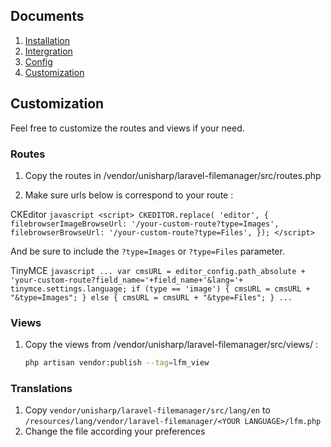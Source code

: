 ## Documents

  1. [Installation](https://github.com/UniSharp/laravel-filemanager/blob/master/doc/installation.md)
  1. [Intergration](https://github.com/UniSharp/laravel-filemanager/blob/master/doc/integration.md)
  1. [Config](https://github.com/UniSharp/laravel-filemanager/blob/master/doc/config.md)
  1. [Customization](https://github.com/UniSharp/laravel-filemanager/blob/master/doc/customization.md)

## Customization

Feel free to customize the routes and views if your need.

### Routes

1. Copy the routes in /vendor/unisharp/laravel-filemanager/src/routes.php

1. Make sure urls below is correspond to your route :

  CKEditor
    ```javascript
        <script>
            CKEDITOR.replace( 'editor', {
                filebrowserImageBrowseUrl: '/your-custom-route?type=Images',
                filebrowserBrowseUrl: '/your-custom-route?type=Files',
            });
        </script>
    ```
    
  And be sure to include the `?type=Images` or `?type=Files` parameter.

  TinyMCE
    ```javascript
        ...
        var cmsURL = editor_config.path_absolute + 'your-custom-route?field_name='+field_name+'&lang='+ tinymce.settings.language;
        if (type == 'image') {
          cmsURL = cmsURL + "&type=Images";
        } else {
          cmsURL = cmsURL + "&type=Files";
        }
        ...
    ```

### Views

1. Copy the views from /vendor/unisharp/laravel-filemanager/src/views/ :

    ```bash
    php artisan vendor:publish --tag=lfm_view
    ```

### Translations

1. Copy `vendor/unisharp/laravel-filemanager/src/lang/en` to `/resources/lang/vendor/laravel-filemanager/<YOUR LANGUAGE>/lfm.php`
2. Change the file according your preferences
